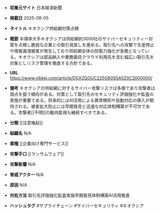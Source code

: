 - **収集元サイト**
日本経済新聞

- **掲載日**
2025-08-05

- **タイトル**
キオクシア供給網対策点検

- **概要**
半導体大手キオクシアは供給網約3000社のサイバーセキュリティー対策を点検し脆弱な企業との取引見直しを進める。取引先への攻撃で生産停止や情報漏洩被害が発生しており供給網全体の防衛力強化が急務となっている。キオクシアは部品納入や業務委託クラウド利用先を含む幅広い取引先を対象としリスク管理を徹底する方針である。

- **URL**
https://www.nikkei.com/article/DGXZQOUC225G60S5A520C2000000/

- **備考**
キオクシアの供給網に対するサイバー攻撃リスクは多様であり攻撃者は弱点を狙う傾向がある。対策として取引先のセキュリティ評価強化や監査の実施が重要である。将来的にはAI活用による異常検知や自動対応の導入が期待される。被害拡大防止には早期発見と迅速な対応体制構築が不可欠である。攻撃者[[不明]]の動向監視も継続すべきである。

- **分類**
[[注意喚起]]

- **組織名**
N/A

- **業種**
[[企業向け専門サービス]]

- **攻撃手口**
[[ランサムウェア]]

- **攻撃影響**
N/A

- **脅威アクター**
N/A

- **原因**
N/A

- **対処方法**
取引先評価強化監査実施早期発見体制構築AI活用推進

- **ハッシュタグ**
#サプライチェーン #サイバーセキュリティ #キオクシア
